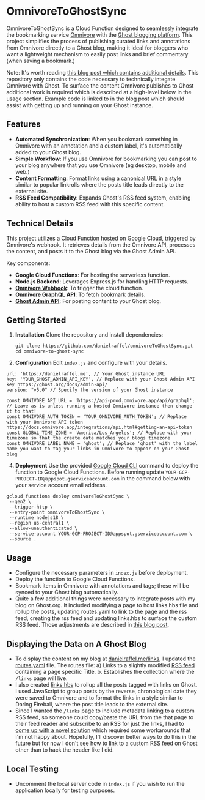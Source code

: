 # OmnivoreToGhostSync

OmnivoreToGhostSync is a Cloud Function designed to seamlessly integrate the bookmarking service [Omnivore](https://omnivore.app) with the [Ghost blogging platform](https://ghost.org). This project simplifies the process of publishing curated links and annotations from Omnivore directly to a Ghost blog, making it ideal for bloggers who want a lightweight mechanism to easily post links and brief commentary (when saving a bookmark.) 

Note: It's worth reading [this blog post which contains additional details](https://danielraffel.me/2024/01/30/intriguing-stuff/). This repository only contains the code necessary to technically integate Omnivore with Ghost. To surface the content Omnivore publishes to Ghost additional work is required which is described at a high-level below in the usage section. Example code is linked to in the blog post which should assist with getting up and running on your Ghost instance.

## Features

- **Automated Synchronization**: When you bookmark something in Omnivore with an annotation and a custom label, it's automatically added to your Ghost blog.
- **Simple Workflow**: If you use Omnivore for bookmarking you can post to your blog anywhere that you use Omnivore (eg desktop, mobile and web.)
- **Content Formatting**: Format links using a [canonical URL](https://ghost.org/changelog/canonical-urls/) in a style similar to popular linkrolls where the posts title leads directly to the external site.
- **RSS Feed Compatibility**: Expands Ghost's RSS feed system, enabling ability to host a custom RSS feed with this specific content.

## Technical Details

This project utilizes a Cloud Function hosted on Google Cloud, triggered by Omnivore's webhook. It retrieves details from the Omnivore API, processes the content, and posts it to the Ghost blog via the Ghost Admin API. 

Key components:
- **Google Cloud Functions**: For hosting the serverless function.
- **Node.js Backend**: Leverages Express.js for handling HTTP requests.
- **[Omnivore Webhook](https://docs.omnivore.app/integrations/webhooks.html)**: To trigger the cloud function.
- **[Omnivore GraphQL API](https://docs.omnivore.app/integrations/api.html)**: To fetch bookmark details.
- **[Ghost Admin API](https://ghost.org/docs/admin-api/)**: For posting content to your Ghost blog.

## Getting Started

1. **Installation**
   Clone the repository and install dependencies:
   ```
   git clone https://github.com/danielraffel/omnivoreToGhostSync.git
   cd omnivore-to-ghost-sync
   ```

2. **Configuration**
   Edit `index.js` and configure with your details.
  
  ```
url: 'https://danielraffel.me', // Your Ghost instance URL
key: 'YOUR_GHOST_ADMIN_API_KEY', // Replace with your Ghost Admin API key https://ghost.org/docs/admin-api/
version: "v5.0" // Specify the version of your Ghost instance
  
const OMNIVORE_API_URL = 'https://api-prod.omnivore.app/api/graphql'; // Leave as is unless running a hosted Omnivore instance then change it to that!
const OMNIVORE_AUTH_TOKEN = 'YOUR_OMNIVORE_AUTH_TOKEN'; // Replace with your Omnivore API token https://docs.omnivore.app/integrations/api.html#getting-an-api-token
const GLOBAL_TIME_ZONE = 'America/Los_Angeles'; // Replace with your timezone so that the create date matches your blogs timezone
const OMNIVORE_LABEL_NAME = 'ghost'; // Replace 'ghost' with the label name you want to tag your links in Omnivore to appear on your Ghost blog 

  ```

4. **Deployment**
   Use the provided [Google Cloud CLI](https://cloud.google.com/sdk/docs/install) command to deploy the function to Google Cloud Functions. Before running update `YOUR-GCP-PROJECT-ID@appspot.gserviceaccount.com` in the command below with your service account email address.

  ```
  gcloud functions deploy omnivoreToGhostSync \
   --gen2 \
   --trigger-http \
   --entry-point omnivoreToGhostSync \
   --runtime nodejs18 \
   --region us-central1 \
   --allow-unauthenticated \
   --service-account YOUR-GCP-PROJECT-ID@appspot.gserviceaccount.com \
   --source .
  ```

## Usage

- Configure the necessary parameters in `index.js` before deployment.
- Deploy the function to Google Cloud Functions.
- Bookmark items in Omnivore with annotations and tags; these will be synced to your Ghost blog automatically.
- Quite a few additional things were necessary to integrate posts with my blog on Ghost.org. It included modifying a page to host links.hbs file and rollup the posts, updating routes.yaml to link to the page and the rss feed, creating the rss feed and updating links.hbs to surface the custom RSS feed. Those adjustments are described in [this blog post](https://danielraffel.me/2024/01/30/intriguing-stuff/).

## Displaying the Data on A Ghost Blog
- To display the content on my blog at [danielraffel.me/links](danielraffel.me/links), I updated the [routes.yaml](https://gist.github.com/danielraffel/b9fcc4f91e0ce11737a67cb8200217e4) file. The routes file: a) Links to a slightly modified [RSS feed](https://github.com/danielraffel/Dawn-mod-main/blob/main/links/rss.hbs) containing a page specific Title. b. Establishes the collection where the `/links` page will live.
- I also created [links.hbs](https://github.com/danielraffel/Dawn-mod-main/blob/main/links.hbs) to rollup all the posts tagged with links on Ghost. I used JavaScript to group posts by the reverse, chronological date they were saved to Omnivore and to format the links in a style similar to Daring Fireball, where the post title leads to the external site.
- Since I wanted the `/links` page to include metadata linking to a custom RSS feed, so someone could copy/paste the URL from the that page to their feed reader and subscribe to an RSS for just the links, I had to [come up with a novel solution](https://github.com/danielraffel/Dawn-mod-main/commit/5317e883a74c33ab260135a13b64613b9d0900a0) which required some workarounds that I'm not happy about. Hopefully, I'll discover better ways to do this in the future but for now I don't see how to link to a custom RSS feed on Ghost other than to hack the header like I did.

## Local Testing
- Uncomment the local server code in `index.js` if you wish to run the application locally for testing purposes.
